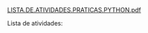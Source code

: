 [LISTA.DE.ATIVIDADES.PRATICAS.PYTHON.pdf](https://github.com/Jvbcarv/pythonProject/files/10017016/LISTA.DE.ATIVIDADES.PRATICAS.PYTHON.pdf)

Lista de atividades:


